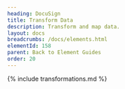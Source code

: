 ```yaml
---
heading: DocuSign
title: Transform Data
description: Transform and map data.
layout: docs
breadcrumbs: /docs/elements.html
elementId: 158
parent: Back to Element Guides
order: 20
---
```


{% include transformations.md %}
